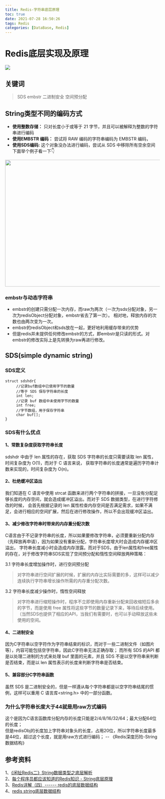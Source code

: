 ```yaml
---
title: Redis-字符串底层原理
toc: true
date: 2021-07-28 16:50:26
tags: Redis
categories: [DataBase, Redis]
---
```


# Redis底层实现及原理
![](https://oscimg.oschina.net/oscnet/up-c8da12582edb1a4320e17096efc9b9103a2.png)  

## 关键词

> SDS embstr 二进制安全 空间预分配

## String类型不同的编码方式

- **使用整数存储：** 只对长度小于或等于 21 字节，并且可以被解释为整数的字符串进行编码
- **使用EMBSTR 编码：** 尝试将 RAW 编码的字符串编码为 EMBSTR 编码，
- **使用SDS编码:** 这个对象没办法进行编码，尝试从 SDS 中移除所有空余空间 下面举个例子看一下👇

<img src="https://oscimg.oschina.net/oscnet/up-01a9f52dd08c514531b8701a47aa90aa029.png"  width="600" height="413" align="bottom" />

### embstr与动态字符串

- embstr的创建只需分配一次内存，而raw为两次（一次为sds分配对象，另一次为redisObject分配对象，embstr省去了第一次）。 相对地，释放内存的次数也由两次变为一次。
- embstr的redisObject和sds放在一起，更好地利用缓存带来的优势
- 但是redis并未提供任何修改embstr的方式，即embstr是只读的形式。对embstr的修改实际上是先转换为raw再进行修改。

## SDS(simple dynamic string)

### SDS定义

```text
struct sdshdr{
     //记录buf数组中已使用字节的数量
     //等于 SDS 保存字符串的长度
     int len;
     //记录 buf 数组中未使用字节的数量
     int free;
     //字节数组，用于保存字符串
     char buf[];
}
```

### SDS有什么优点

#### **1、常数复杂度获取字符串长度**  
sdshdr 中由于 len 属性的存在，获取 SDS 字符串的长度只需要读取 len 属性，时间复杂度为 O(1)，而对于 C 语言来说， 获取字符串的长度通常是遍历字符串计数来实现的，时间复杂度为 O(n)。

#### **2、杜绝缓冲区溢出**  
我们知道在 C 语言中使用 strcat 函数来进行两个字符串的拼接，一旦没有分配足够长度的内存空间，就会造成缓冲区溢出。而对于 SDS 数据类型，在进行字符修改的时候， 会首先根据记录的 len
属性检查内存空间是否满足需求，如果不满足，会进行相应的空间扩展，然后在进行修改操作，所以不会出现缓冲区溢出。

#### **3、减少修改字符串时带来的内存重分配次数**   
C语言由于不记录字符串的长度，所以如果要修改字符串，必须要重新分配内存（先释放再申请），因为如果没有重新分配，字符串长度增大时会造成内存缓冲区溢出，
字符串长度减小时会造成内存泄露。而对于SDS，由于len属性和free属性的存在，对于修改字符串SDS实现了空间预分配和惰性空间释放两种策略：

3.1 字符串长度增加操作时，进行空间预分配
> 对字符串进行空间扩展的时候，扩展的内存比实际需要的多，这样可以减少连续执行字符串增长操作所需的内存重分配次数。

3.2 字符串长度减少操作时，惰性空间释放
> 对字符串进行缩短操作时，程序不立即使用内存重新分配来回收缩短后多余的字节，而是使用 free 属性将这些字节的数量记录下来，等待后续使用。
> （当然SDS也提供了相应的API，当我们有需要时，也可以手动释放这些未使用的空间。

#### **4、二进制安全**      
因为C字符串以空字符作为字符串结束的标识，而对于一些二进制文件（如图片等），内容可能包括空字符串，因此C字符串无法正确存取； 而所有 SDS 的API 都是以处理二进制的方式来处理 buf 里面的元素，并且 SDS
不是以空字符串来判断是否结束，而是以 len 属性表示的长度来判断字符串是否结束。

#### **5、兼容部分C字符串函数**     
虽然 SDS 是二进制安全的，但是一样遵从每个字符串都是以空字符串结尾的惯例，这样可以重用 C 语言库<string.h> 中的一部分函数。


### 为什么字符串长度大于44就是用raw方式编码
这个是因为C语言函数库分配内存的长度只能是2/4/8/16/32/64；最大分配64位的长度；  
但是redisObj的长度加上字符串对象头的长度，占用20位，所以字符串长度最多是44位，超过这个长度，就是用raw方式进行编码；  -- 《Redis深度历险-String数据结构》  


## 参考资料

1、[《闲扯Redis二》String数据类型之底层解析](https://cloud.tencent.com/developer/article/1606944)  
2、[每个程序员都应该知道的Redis知识 - String底层原理](https://baijiahao.baidu.com/s?id=1660571063765620837&wfr=spider&for=pc)  
3、[Redis详解（四）------ redis的底层数据结构](https://www.cnblogs.com/ysocean/p/9080942.html)  
4、[redis string底层数据结构](https://yq.aliyun.com/articles/666402)  